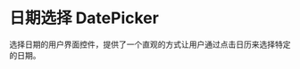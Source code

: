 # 日期选择 DatePicker

选择日期的用户界面控件，提供了一个直观的方式让用户通过点击日历来选择特定的日期。

<!--@include: ./demo.md-->
<!--@include: ./api.md-->
